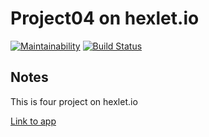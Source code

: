 # Project04 on hexlet.io

[![Maintainability](https://api.codeclimate.com/v1/badges/32317162a06b3dccb13b/maintainability)](https://codeclimate.com/github/Rastler/project-lvl4-s239/maintainability)
[![Build Status](https://travis-ci.org/Rastler/project-lvl4-s239.svg?branch=master)](https://travis-ci.org/Rastler/project-lvl4-s239)

## Notes
This is four project on hexlet.io

[Link to app](https://hexlet-project04-rastler.herokuapp.com/)
